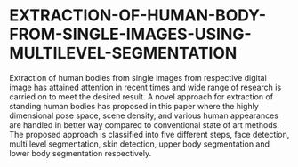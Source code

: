 # EXTRACTION-OF-HUMAN-BODY-FROM-SINGLE-IMAGES-USING-MULTILEVEL-SEGMENTATION
Extraction of human bodies from single images from respective digital image has attained attention in recent times and wide range of research is carried on to meet the desired result. A novel approach for extraction of standing human bodies has proposed in this paper where the highly dimensional pose space, scene density, and various human appearances are handled in better way compared to conventional state of art methods. The proposed approach is classified into five different steps, face detection, multi level segmentation, skin detection, upper body segmentation and lower body segmentation respectively.
